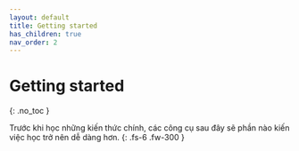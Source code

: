 ```yaml
---
layout: default
title: Getting started
has_children: true
nav_order: 2
---
```


<!-- markdownlint-disable MD025-->
# Getting started
{: .no_toc }
<!-- markdownlint-enable MD025-->

Trước khi học những kiến thức chính, các công cụ sau đây sẽ phần nào kiến việc học trở nên dễ dàng hơn.
{: .fs-6 .fw-300 }
